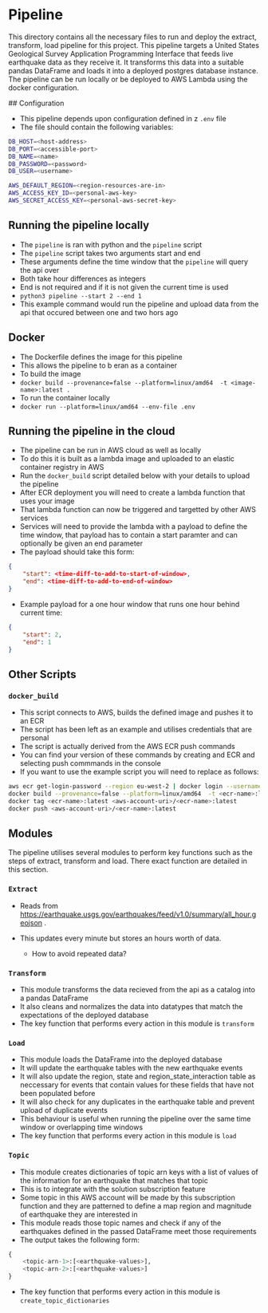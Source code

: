 # Pipeline

This directory contains all the necessary files to run and deploy the extract, transform, load pipeline for this project. This pipeline targets a United States Geological Survey Application Programming Interface that feeds live earthquake data as they receive it. It transforms this data into a suitable pandas DataFrame and loads it into a deployed postgres database instance. The pipeline can be run locally or be deployed to AWS Lambda using the docker configuration.

## Configuration

- This pipeline depends upon configuration defined in z `.env` file
- The file should contain the following variables:
```sh
DB_HOST=<host-address>
DB_PORT=<accessible-port>
DB_NAME=<name>
DB_PASSWORD=<password>
DB_USER=<username>

AWS_DEFAULT_REGION=<region-resources-are-in>
AWS_ACCESS_KEY_ID=<personal-aws-key>
AWS_SECRET_ACCESS_KEY=<personal-aws-secret-key>
```

## Running the pipeline locally

- The `pipeline` is ran with python and the `pipeline` script
- The `pipeline` script takes two arguments start and end
- These arguments define the time window that the `pipeline` will query the api over
- Both take hour differences as integers
- End is not required and if it is not given the current time is used
- `python3 pipeline --start 2 --end 1`
- This example command would run the pipeline and upload data from the api that occured between one and two hors ago

## Docker

- The Dockerfile defines the image for this pipeline
- This allows the pipeline to b eran as a container
- To build the image
- `docker build --provenance=false --platform=linux/amd64  -t <image-name>:latest .`
- To run the container locally
- `docker run --platform=linux/amd64 --env-file .env`

## Running the pipeline in the cloud

- The pipeline can be run in AWS cloud as well as locally
- To do this it is built as a lambda image and uploaded to an elastic container registry in AWS
- Run the `docker_build` script detailed below with your details to upload the pipeline
- After ECR deployment you will need to create a lambda function that uses your image
- That lambda function can now be triggered and targetted by other AWS services
- Services will need to provide the lambda with a payload to define the time window, that payload has to contain a start paramter and can optionally be given an end parameter
- The payload should take this form:
```json
{
    "start": <time-diff-to-add-to-start-of-window>,
    "end": <time-diff-to-add-to-end-of-window>
}
```
- Example payload for a one hour window that runs one hour behind current time:
```json
{
    "start": 2,
    "end": 1
}
```

## Other Scripts

### `docker_build`

- This script connects to AWS, builds the defined image and pushes it to an ECR
- The script has been left as an example and utilises credentials that are personal
- The script is actually derived from the AWS ECR push commands
- You can find your version of these commands by creating and ECR and selecting push commmands in the console
- If you want to use the example script you will need to replace as follows:
```sh
aws ecr get-login-password --region eu-west-2 | docker login --username AWS --password-stdin <aws-account-uri>
docker build --provenance=false --platform=linux/amd64  -t <ecr-name>:latest .
docker tag <ecr-name>:latest <aws-account-uri>/<ecr-name>:latest
docker push <aws-account-uri>/<ecr-name>:latest
```

## Modules

The pipeline utilises several modules to perform key functions such as the steps of extract, transform and load. There exact function are detailed in this section. 

### `Extract`

- Reads from https://earthquake.usgs.gov/earthquakes/feed/v1.0/summary/all_hour.geojson .

- This updates every minute but stores an hours worth of data.

    - How to avoid repeated data?

### `Transform`

- This module transforms the data recieved from the api as a catalog into a pandas DataFrame
- It also cleans and normalizes the data into datatypes that match the expectations of the deployed database
- The key function that performs every action in this module is `transform`

### `Load`

- This module loads the DataFrame into the deployed database
- It will update the earthquake tables with the new earthquake events
- It will also update the region, state and region_state_interaction table as neccessary for events that contain values for these fields that have not been populated before
- It will also check for any duplicates in the earthquake table and prevent upload of duplicate events
- This behaviour is useful when running the pipeline over the same time window or overlapping time windows
- The key function that performs every action in this module is `load`

### `Topic`

- This module creates dictionaries of topic arn keys with a list of values of the information for an earthquake that matches that topic
- This is to integrate with the solution subscription feature
- Some topic in this AWS account will be made by this subscription function and they are patterned to define a map region and magnitude of earthquake they are interested in
- This module reads those topic names and check if any of the earthquakes defined in the passed DataFrame meet those requirements
- The output takes the following form:
```python
{
    <topic-arn-1>:[<earthquake-values>],
    <topic-arn-2>:[<earthquake-values>]
}
```
- The key function that performs every action in this module is `create_topic_dictionaries`

